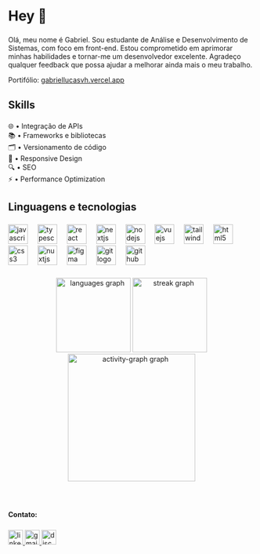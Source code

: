 <h1 align="left">Hey 👋</h1>

###

<p align="left">Olá, meu nome é Gabriel. Sou estudante de Análise e Desenvolvimento de Sistemas, com foco em front-end. Estou comprometido em aprimorar minhas habilidades e tornar-me um desenvolvedor excelente. Agradeço qualquer feedback que possa ajudar a melhorar ainda mais o meu trabalho.</p>

Portifólio: [gabriellucasvh.vercel.app](https://gabriellucasvh.vercel.app)

###

<h2 align="left">Skills</h2>

###

<p align="left">
  🌐 • Integração de APIs<br>
  📚 • Frameworks e bibliotecas<br>
  🗂️ • Versionamento de código<br>
  🤳 • Responsive Design<br>
  🔍 • SEO<br>
  ⚡ • Performance Optimization
</p>


###

<h2 align="left">Linguagens e tecnologias</h2>

###

<div align="left">
  <img src="https://cdn.jsdelivr.net/gh/devicons/devicon/icons/javascript/javascript-original.svg" height="40" alt="javascript logo"  />
  <img width="12" />
  <img src="https://cdn.jsdelivr.net/gh/devicons/devicon/icons/typescript/typescript-original.svg" height="40" alt="typescript logo"  />
  <img width="12" />
  <img src="https://cdn.jsdelivr.net/gh/devicons/devicon/icons/react/react-original.svg" height="40" alt="react logo"  />
  <img width="12" />
  <img src="https://cdn.jsdelivr.net/gh/devicons/devicon/icons/nextjs/nextjs-original.svg" height="40" alt="nextjs logo"  />
  <img width="12" />
  <img src="https://cdn.jsdelivr.net/gh/devicons/devicon/icons/nodejs/nodejs-original.svg" height="40" alt="nodejs logo"  />
  <img width="12" />
  <img src="https://cdn.jsdelivr.net/gh/devicons/devicon/icons/vuejs/vuejs-original.svg" height="40" alt="vuejs logo"  />
  <img width="12" />
  <img src="https://cdn.jsdelivr.net/gh/devicons/devicon/icons/tailwindcss/tailwindcss-original-wordmark.svg" height="40" alt="tailwindcss logo"  />
  <img width="12" />
  <img src="https://cdn.jsdelivr.net/gh/devicons/devicon/icons/html5/html5-original.svg" height="40" alt="html5 logo"  />
  <img width="12" />
  <img src="https://cdn.jsdelivr.net/gh/devicons/devicon/icons/css3/css3-original.svg" height="40" alt="css3 logo"  />
  <img width="12" />
  <img src="https://cdn.jsdelivr.net/gh/devicons/devicon/icons/nuxtjs/nuxtjs-original.svg" height="40" alt="nuxtjs logo"  />
  <img width="12" />
  <img src="https://cdn.jsdelivr.net/gh/devicons/devicon/icons/figma/figma-original.svg" height="40" alt="figma logo"  />
  <img width="12" />
  <img src="https://cdn.jsdelivr.net/gh/devicons/devicon/icons/git/git-original.svg" height="40" alt="git logo"  />
  <img width="12" />
  <img src="https://cdn.jsdelivr.net/gh/devicons/devicon/icons/github/github-original.svg" height="40" alt="github logo"  />
</div>

###

<div align="center">
  <img src="https://github-readme-stats.vercel.app/api/top-langs?username=gabriellucasvh&locale=pt-br&hide_title=false&layout=compact&card_width=320&langs_count=6&theme=tokyonight&hide_border=true&order=2&custom_title=Linguagens%20mais%20utilizadas" height="152" alt="languages graph"  />
  <img src="https://streak-stats.demolab.com?user=gabriellucasvh&locale=pt-br&mode=daily&theme=tokyonight&hide_border=true&border_radius=5&order=3" height="152" alt="streak graph"  />
  <img src="https://github-readme-activity-graph.vercel.app/graph?username=gabriellucasvh&radius=16&theme=tokyo-night&area=true&order=5&custom_title=Contribui%C3%A7%C3%B5es&hide_border=true" height="260" alt="activity-graph graph"  />
</div>

###

<br clear="both">

<h4 align="left">Contato:</h4>

###

<div align="left">
  <a href="https://www.linkedin.com/in/gabriellucasvh/" target="_blank">
    <img src="https://img.shields.io/static/v1?message=LinkedIn&logo=linkedin&label=&color=0077B5&logoColor=white&labelColor=&style=for-the-badge" height="30" alt="linkedin logo"  />
  </a>
  <a href="mailto:gabriellucasvh@gmail.com" target="_blank">
    <img src="https://img.shields.io/static/v1?message=Gmail&logo=gmail&label=&color=D14836&logoColor=white&labelColor=&style=for-the-badge" height="30" alt="gmail logo"  />
  </a>
  <a href="https://discord.com/users/337261664086786052" target="_blank">
    <img src="https://img.shields.io/static/v1?message=Discord&logo=discord&label=&color=7289DA&logoColor=white&labelColor=&style=for-the-badge" height="30" alt="discord logo"  />
  </a>
</div>

###
